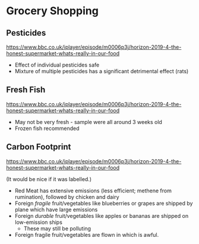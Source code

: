 # Grocery Shopping

## Pesticides

https://www.bbc.co.uk/iplayer/episode/m0006p3j/horizon-2019-4-the-honest-supermarket-whats-really-in-our-food

* Effect of individual pesticides safe
* Mixture of multiple pesticides has a significant detrimental effect \(rats\)

## Fresh Fish

https://www.bbc.co.uk/iplayer/episode/m0006p3j/horizon-2019-4-the-honest-supermarket-whats-really-in-our-food

* May not be very fresh - sample were all around 3 weeks old
* Frozen fish recommended

## Carbon Footprint

https://www.bbc.co.uk/iplayer/episode/m0006p3j/horizon-2019-4-the-honest-supermarket-whats-really-in-our-food

\(It would be nice if it was labelled.\)

* Red Meat has extensive emissions \(less efficient; methene from rumination\), followed by chicken and dairy
* Foreign _fragile_ fruit/vegetables like blueberries or grapes are shipped by plane which have large emissions
* Foreign _durable_ fruit/vegetables like apples or bananas are shipped on low-emission ships
  * These may still be polluting
* Foreign fragile fruit/vegetables are flown in which is awful.

